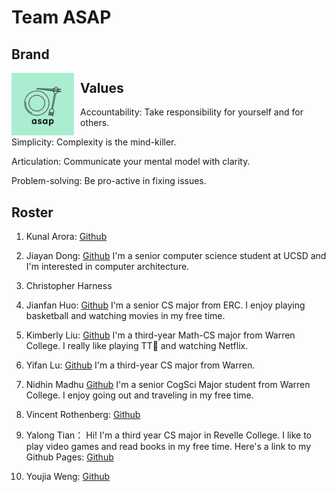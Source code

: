 # Team ASAP

## Brand
<img src="./branding/logo.png"
     alt="team logo"
     style="float: left; margin-right: 10px;"
     width="100px"
     height="100px"/>

## Values

Accountability: Take responsibility for yourself and for others.  

Simplicity: Complexity is the mind-killer.  

Articulation: Communicate your mental model with clarity.

Problem-solving: Be pro-active in fixing issues.

## Roster

1. Kunal Arora: [Github](https://github.com/aroralanuk)

2. Jiayan Dong: [Github](https://github.com/Jiayan-Dong) I'm a senior computer science student at UCSD and I'm interested in computer architecture.

3. Christopher Harness

4. Jianfan Huo: [Github](https://github.com/WilliamHJF) I'm a senior CS major from ERC. I enjoy playing basketball and watching movies in my free time.

5. Kimberly Liu: [Github](https://github.com/LJW0105) I'm a third-year Math-CS major from Warren College. I really like playing TT🏓 and watching Netflix.

6. Yifan Lu: [Github](https://github.com/FAN-666666) I'm a third-year CS major from Warren.

7. Nidhin Madhu [Github](https://github.com/nidhinmadhu) I'm a senior CogSci Major student from Warren College. I enjoy going out and traveling in my free time.

8. Vincent Rothenberg: [Github](https://github.com/vrothenbergUCSD)

9. Yalong Tian： Hi! I'm a third year CS major in Revelle College.  I like to play video games and read books in my free time. Here's a link to my Github Pages: [Github](https://github.com/Yalong-T)

10. Youjia Weng: [Github](https://github.com/BrianWengAlreadyTaken)
